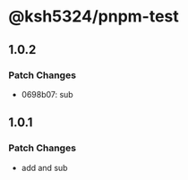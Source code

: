 # @ksh5324/pnpm-test

## 1.0.2

### Patch Changes

- 0698b07: sub

## 1.0.1

### Patch Changes

- add and sub
